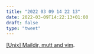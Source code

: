 ```yaml
---
title: "2022 03 09 14 22 13"
date: 2022-03-09T14:22:13+01:00
draft: false
type: "tweet"
---
```

[[Unix] Maildir, mutt and vim](https://yurichev.com/news/20220205_maildir/).
